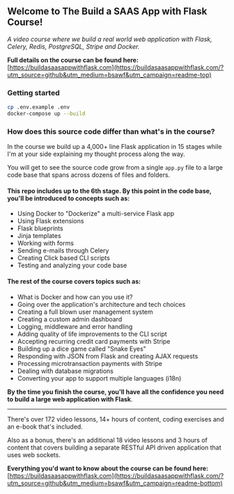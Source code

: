 ## Welcome to The Build a SAAS App with Flask Course!

*A video course where we build a real world web application with Flask, Celery,
Redis, PostgreSQL, Stripe and Docker.*

**Full details on the course can be found here:**  
[https://buildasaasappwithflask.com](https://buildasaasappwithflask.com/?utm_source=github&utm_medium=bsawf&utm_campaign=readme-top)

### Getting started

```sh
cp .env.example .env
docker-compose up --build
```

### How does this source code differ than what's in the course?

In the course we build up a 4,000+ line Flask application in 15 stages while I'm
at your side explaining my thought process along the way.

You will get to see the source code grow from a single `app.py` file to a large
code base that spans across dozens of files and folders.

#### This repo includes up to the 6th stage. By this point in the code base, you'll be introduced to concepts such as:

- Using Docker to "Dockerize" a multi-service Flask app
- Using Flask extensions
- Flask blueprints
- Jinja templates
- Working with forms
- Sending e-mails through Celery
- Creating Click based CLI scripts
- Testing and analyzing your code base

#### The rest of the course covers topics such as:

- What is Docker and how can you use it?
- Going over the application's architecture and tech choices
- Creating a full blown user management system
- Creating a custom admin dashboard
- Logging, middleware and error handling
- Adding quality of life improvements to the CLI script
- Accepting recurring credit card payments with Stripe
- Building up a dice game called "Snake Eyes"
- Responding with JSON from Flask and creating AJAX requests
- Processing microtransaction payments with Stripe
- Dealing with database migrations
- Converting your app to support multiple languages (i18n)

**By the time you finish the course, you'll have all the confidence you need to
build a large web application with Flask**.

---

There's over 172 video lessons, 14+ hours of content, coding exercises and an
e-book that's included.

Also as a bonus, there's an additional 18 video lessons and 3 hours of content
that covers building a separate RESTful API driven application that uses web sockets.

**Everything you'd want to know about the course can be found here:**  
[https://buildasaasappwithflask.com](https://buildasaasappwithflask.com/?utm_source=github&utm_medium=bsawf&utm_campaign=readme-bottom)
